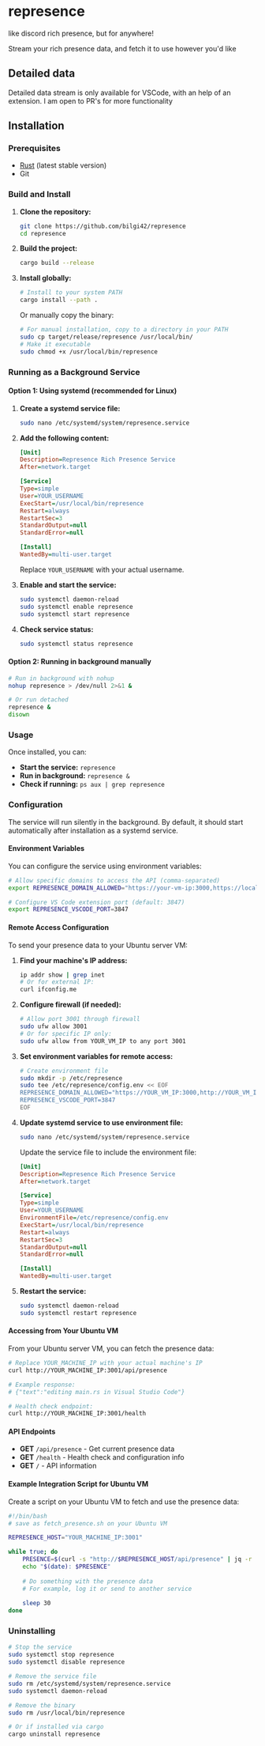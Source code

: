 # represence
like discord rich presence, but for anywhere!

Stream your rich presence data, and fetch it to use however you'd like

## Detailed data
Detailed data stream is only available for VSCode, with an help of an extension. I am open to PR's for more functionality

## Installation

### Prerequisites
- [Rust](https://rustup.rs/) (latest stable version)
- Git

### Build and Install

1. **Clone the repository:**
   ```bash
   git clone https://github.com/bilgi42/represence
   cd represence
   ```

2. **Build the project:**
   ```bash
   cargo build --release
   ```

3. **Install globally:**
   ```bash
   # Install to your system PATH
   cargo install --path .
   ```

   Or manually copy the binary:
   ```bash
   # For manual installation, copy to a directory in your PATH
   sudo cp target/release/represence /usr/local/bin/
   # Make it executable
   sudo chmod +x /usr/local/bin/represence
   ```

### Running as a Background Service

#### Option 1: Using systemd (recommended for Linux)

1. **Create a systemd service file:**
   ```bash
   sudo nano /etc/systemd/system/represence.service
   ```

2. **Add the following content:**
   ```ini
   [Unit]
   Description=Represence Rich Presence Service
   After=network.target

   [Service]
   Type=simple
   User=YOUR_USERNAME
   ExecStart=/usr/local/bin/represence
   Restart=always
   RestartSec=3
   StandardOutput=null
   StandardError=null

   [Install]
   WantedBy=multi-user.target
   ```
   
   Replace `YOUR_USERNAME` with your actual username.

3. **Enable and start the service:**
   ```bash
   sudo systemctl daemon-reload
   sudo systemctl enable represence
   sudo systemctl start represence
   ```

4. **Check service status:**
   ```bash
   sudo systemctl status represence
   ```

#### Option 2: Running in background manually

```bash
# Run in background with nohup
nohup represence > /dev/null 2>&1 &

# Or run detached
represence &
disown
```

### Usage

Once installed, you can:

- **Start the service:** `represence`
- **Run in background:** `represence &`
- **Check if running:** `ps aux | grep represence`

### Configuration

The service will run silently in the background. By default, it should start automatically after installation as a systemd service.

#### Environment Variables

You can configure the service using environment variables:

```bash
# Allow specific domains to access the API (comma-separated)
export REPRESENCE_DOMAIN_ALLOWED="https://your-vm-ip:3000,https://localhost:3000"

# Configure VS Code extension port (default: 3847)
export REPRESENCE_VSCODE_PORT=3847
```

#### Remote Access Configuration

To send your presence data to your Ubuntu server VM:

1. **Find your machine's IP address:**
   ```bash
   ip addr show | grep inet
   # Or for external IP:
   curl ifconfig.me
   ```

2. **Configure firewall (if needed):**
   ```bash
   # Allow port 3001 through firewall
   sudo ufw allow 3001
   # Or for specific IP only:
   sudo ufw allow from YOUR_VM_IP to any port 3001
   ```

3. **Set environment variables for remote access:**
   ```bash
   # Create environment file
   sudo mkdir -p /etc/represence
   sudo tee /etc/represence/config.env << EOF
   REPRESENCE_DOMAIN_ALLOWED="https://YOUR_VM_IP:3000,http://YOUR_VM_IP:3000"
   REPRESENCE_VSCODE_PORT=3847
   EOF
   ```

4. **Update systemd service to use environment file:**
   ```bash
   sudo nano /etc/systemd/system/represence.service
   ```
   
   Update the service file to include the environment file:
   ```ini
   [Unit]
   Description=Represence Rich Presence Service
   After=network.target

   [Service]
   Type=simple
   User=YOUR_USERNAME
   EnvironmentFile=/etc/represence/config.env
   ExecStart=/usr/local/bin/represence
   Restart=always
   RestartSec=3
   StandardOutput=null
   StandardError=null

   [Install]
   WantedBy=multi-user.target
   ```

5. **Restart the service:**
   ```bash
   sudo systemctl daemon-reload
   sudo systemctl restart represence
   ```

#### Accessing from Your Ubuntu VM

From your Ubuntu server VM, you can fetch the presence data:

```bash
# Replace YOUR_MACHINE_IP with your actual machine's IP
curl http://YOUR_MACHINE_IP:3001/api/presence

# Example response:
# {"text":"editing main.rs in Visual Studio Code"}

# Health check endpoint:
curl http://YOUR_MACHINE_IP:3001/health
```

#### API Endpoints

- **GET** `/api/presence` - Get current presence data
- **GET** `/health` - Health check and configuration info  
- **GET** `/` - API information

#### Example Integration Script for Ubuntu VM

Create a script on your Ubuntu VM to fetch and use the presence data:

```bash
#!/bin/bash
# save as fetch_presence.sh on your Ubuntu VM

REPRESENCE_HOST="YOUR_MACHINE_IP:3001"

while true; do
    PRESENCE=$(curl -s "http://$REPRESENCE_HOST/api/presence" | jq -r '.text')
    echo "$(date): $PRESENCE"
    
    # Do something with the presence data
    # For example, log it or send to another service
    
    sleep 30
done
```

### Uninstalling

```bash
# Stop the service
sudo systemctl stop represence
sudo systemctl disable represence

# Remove the service file
sudo rm /etc/systemd/system/represence.service
sudo systemctl daemon-reload

# Remove the binary
sudo rm /usr/local/bin/represence

# Or if installed via cargo
cargo uninstall represence
```

